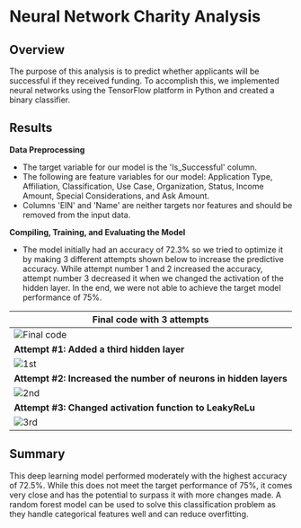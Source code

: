# Neural Network Charity Analysis
## Overview
The purpose of this analysis is to predict whether applicants will be successful if they received funding. To accomplish this, we implemented neural networks using the TensorFlow platform in Python and created a binary classifier.  

## Results
**Data Preprocessing** 
- The target variable for our model is the 'Is_Successful' column. 
- The following are feature variables for our model: Application Type, Affiliation, Classification, Use Case, Organization, Status, Income Amount, Special Considerations, and Ask Amount. 
- Columns 'EIN' and 'Name' are neither targets nor features and should be removed from the input data. 

**Compiling, Training, and Evaluating the Model**
- The model initially had an accuracy of 72.3% so we tried to optimize it by making 3 different attempts shown below to increase the predictive accuracy. While attempt number 1 and 2 increased the accuracy, attempt number 3 decreased it when we changed the activation of the hidden layer. In the end, we were not able to achieve the target model performance of 75%. 

| Final code with 3 attempts | 
| ------------- | 
| ![Final code](https://user-images.githubusercontent.com/111667387/212580218-621ea700-2506-4fd9-b841-e0c77249b7da.jpg)| 
| **Attempt #1: Added a third hidden layer**
|![1st ](https://user-images.githubusercontent.com/111667387/212580387-d7ac2b7d-c475-4e03-8f26-fcd9f35b123a.jpg)| 
| **Attempt #2: Increased the number of neurons in hidden layers**
|![2nd](https://user-images.githubusercontent.com/111667387/212580410-e2cbe8b5-9941-40db-98b4-9c0789743ffa.jpg)| 
| **Attempt #3: Changed activation function to LeakyReLu**
|![3rd ](https://user-images.githubusercontent.com/111667387/212580452-9eedbf18-e420-4a40-84ed-5892b43027a3.jpg)| 

## Summary 
This deep learning model performed moderately with the highest accuracy of 72.5%. While this does not meet the target performance of 75%, it comes very close and has the potential to surpass it with more changes made. A random forest model can be used to solve this classification problem as they handle categorical features well and can reduce overfitting. 
